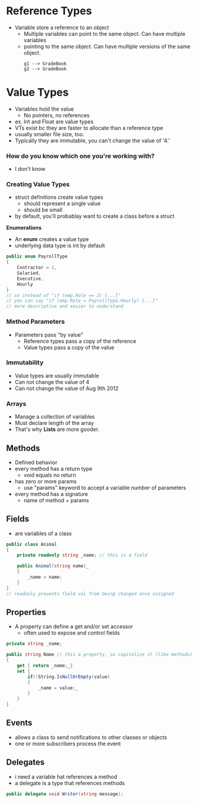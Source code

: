 ﻿# Reference Types

* Variable store a reference to an object
  * Multiple variables can point to the same object. Can have multiple variables 
  * pointing to the same object. Can have multiple versions of the same object.
    ````
    g1 --> GradeBook
    g2 --> GradeBook
    ````
  
# Value Types

* Variables hold the value
  * No pointers, no references
* ex. Int and Float are value types
* VTs exist bc they are faster to allocate than a reference type
* usually smaller file size, too.
* Typically they are immutable, you can't change the value of '4.'

### How do you know which one you're working with?
* I don't know

### Creating Value Types

* struct definitions create value types
  * should represent a single value
  * should be small
* by default, you'll probablay want to create a class before a struct

**Enumerations**
* An **enum** creates a value type
* underlying data type is int by default
````c#
public enum PayrollType
{
    Contractor = 1,
    Salaried, 
    Executive,
    Hourly
}
// so instead of "if (emp.Role == 2) {...}"
// you can say "if (emp.Role = PayrollType.Hourly) {...}"
// more descriptive and easier to understand
````


### Method Parameters
* Parameters pass "by value"
  * Reference types pass a copy of the reference
  * Value types pass a copy of the value

### Immutability
* Value types are usually immutable
* Can not change the value of 4
* Can not change the value of Aug 9th 2012

### Arrays
* Manage a collection of variables
* Must declare length of the array
* That's why **Lists** are more gooder.


## Methods
- Defined behavior
- every method has a return type
  - void equals no return
- has zero or more params
  - use "params" keyword to accept a variable number of parameters
- every method has a signature
  - name of method + params


## Fields 
- are variables of a class
````c#
public class Animal
{
    private readonly string _name; // this is a field

    public Animal(string name)_
    {
        _name = name;
    }
}
// readonly prevents field val from being changed once assigned
````


## Properties
- A property can define a get and/or set accessor
  - often used to expose and control fields
````c#
private string _name;

public string Name // this a property, so capitalize it (like methods)
{
    get { return _name;_}
    set {
        if(!String.IsNullOrEmpty(value) 
        {
            _name = value;_
        }
    }
}
````

## Events
- allows a class to send notifications to other classes or objects
- one or more subscribers process the event

## Delegates
- i need a variable hat references a method
- a delegate is a type that references methods
````c#
public delegate void Writer(string message);
````